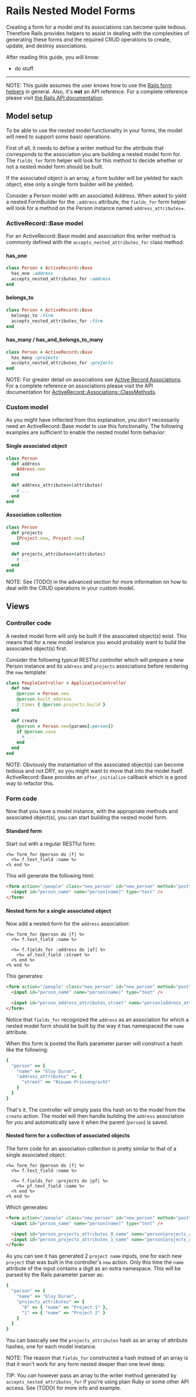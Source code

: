 Rails Nested Model Forms
========================

Creating a form for a model _and_ its associations can become quite tedious. Therefore Rails provides helpers to assist in dealing with the complexities of generating these forms _and_ the required CRUD operations to create, update, and destroy associations.

After reading this guide, you will know:

* do stuff.

--------------------------------------------------------------------------------

NOTE: This guide assumes the user knows how to use the [Rails form helpers](form_helpers.html) in general. Also, it's **not** an API reference. For a complete reference please visit [the Rails API documentation](http://api.rubyonrails.org/).


Model setup
-----------

To be able to use the nested model functionality in your forms, the model will need to support some basic operations.

First of all, it needs to define a writer method for the attribute that corresponds to the association you are building a nested model form for. The `fields_for` form helper will look for this method to decide whether or not a nested model form should be built.

If the associated object is an array, a form builder will be yielded for each object, else only a single form builder will be yielded.

Consider a Person model with an associated Address. When asked to yield a nested FormBuilder for the `:address` attribute, the `fields_for` form helper will look for a method on the Person instance named `address_attributes=`.

### ActiveRecord::Base model

For an ActiveRecord::Base model and association this writer method is commonly defined with the `accepts_nested_attributes_for` class method:

#### has_one

```ruby
class Person < ActiveRecord::Base
  has_one :address
  accepts_nested_attributes_for :address
end
```

#### belongs_to

```ruby
class Person < ActiveRecord::Base
  belongs_to :firm
  accepts_nested_attributes_for :firm
end
```

#### has_many / has_and_belongs_to_many

```ruby
class Person < ActiveRecord::Base
  has_many :projects
  accepts_nested_attributes_for :projects
end
```

NOTE: For greater detail on associations see [Active Record Associations](association_basics.html).
For a complete reference on associations please visit the API documentation for [ActiveRecord::Associations::ClassMethods](http://api.rubyonrails.org/classes/ActiveRecord/Associations/ClassMethods.html).

### Custom model

As you might have inflected from this explanation, you _don't_ necessarily need an ActiveRecord::Base model to use this functionality. The following examples are sufficient to enable the nested model form behavior:

#### Single associated object

```ruby
class Person
  def address
    Address.new
  end

  def address_attributes=(attributes)
    # ...
  end
end
```

#### Association collection

```ruby
class Person
  def projects
    [Project.new, Project.new]
  end

  def projects_attributes=(attributes)
    # ...
  end
end
```

NOTE: See (TODO) in the advanced section for more information on how to deal with the CRUD operations in your custom model.

Views
-----

### Controller code

A nested model form will _only_ be built if the associated object(s) exist. This means that for a new model instance you would probably want to build the associated object(s) first.

Consider the following typical RESTful controller which will prepare a new Person instance and its `address` and `projects` associations before rendering the `new` template:

```ruby
class PeopleController < ApplicationController
  def new
    @person = Person.new
    @person.built_address
    2.times { @person.projects.build }
  end

  def create
    @person = Person.new(params[:person])
    if @person.save
      # ...
    end
  end
end
```

NOTE: Obviously the instantiation of the associated object(s) can become tedious and not DRY, so you might want to move that into the model itself. ActiveRecord::Base provides an `after_initialize` callback which is a good way to refactor this.

### Form code

Now that you have a model instance, with the appropriate methods and associated object(s), you can start building the nested model form.

#### Standard form

Start out with a regular RESTful form:

```erb
<%= form_for @person do |f| %>
  <%= f.text_field :name %>
<% end %>
```

This will generate the following html:

```html
<form action="/people" class="new_person" id="new_person" method="post">
  <input id="person_name" name="person[name]" type="text" />
</form>
```

#### Nested form for a single associated object

Now add a nested form for the `address` association:

```erb
<%= form_for @person do |f| %>
  <%= f.text_field :name %>

  <%= f.fields_for :address do |af| %>
    <%= af.text_field :street %>
  <% end %>
<% end %>
```

This generates:

```html
<form action="/people" class="new_person" id="new_person" method="post">
  <input id="person_name" name="person[name]" type="text" />

  <input id="person_address_attributes_street" name="person[address_attributes][street]" type="text" />
</form>
```

Notice that `fields_for` recognized the `address` as an association for which a nested model form should be built by the way it has namespaced the `name` attribute.

When this form is posted the Rails parameter parser will construct a hash like the following:

```ruby
{
  "person" => {
    "name" => "Eloy Duran",
    "address_attributes" => {
      "street" => "Nieuwe Prinsengracht"
    }
  }
}
```

That's it. The controller will simply pass this hash on to the model from the `create` action. The model will then handle building the `address` association for you and automatically save it when the parent (`person`) is saved.

#### Nested form for a collection of associated objects

The form code for an association collection is pretty similar to that of a single associated object:

```erb
<%= form_for @person do |f| %>
  <%= f.text_field :name %>

  <%= f.fields_for :projects do |pf| %>
    <%= pf.text_field :name %>
  <% end %>
<% end %>
```

Which generates:

```html
<form action="/people" class="new_person" id="new_person" method="post">
  <input id="person_name" name="person[name]" type="text" />

  <input id="person_projects_attributes_0_name" name="person[projects_attributes][0][name]" type="text" />
  <input id="person_projects_attributes_1_name" name="person[projects_attributes][1][name]" type="text" />
</form>
```

As you can see it has generated 2 `project name` inputs, one for each new `project` that was built in the controller's `new` action. Only this time the `name` attribute of the input contains a digit as an extra namespace. This will be parsed by the Rails parameter parser as:

```ruby
{
  "person" => {
    "name" => "Eloy Duran",
    "projects_attributes" => {
      "0" => { "name" => "Project 1" },
      "1" => { "name" => "Project 2" }
    }
  }
}
```

You can basically see the `projects_attributes` hash as an array of attribute hashes, one for each model instance.

NOTE: The reason that `fields_for` constructed a hash instead of an array is that it won't work for any form nested deeper than one level deep.

TIP: You _can_ however pass an array to the writer method generated by `accepts_nested_attributes_for` if you're using plain Ruby or some other API access. See (TODO) for more info and example.
